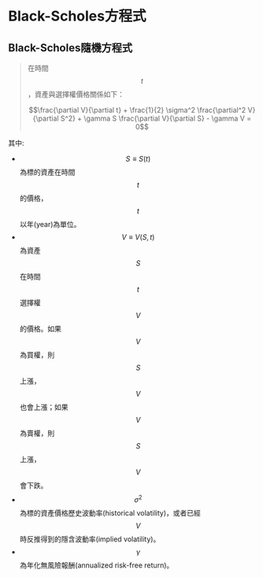 # Black-Scholes方程式

## Black-Scholes隨機方程式

> 在時間$$t$$，資產與選擇權價格關係如下：
>
> $$\frac{\partial V}{\partial t} + \frac{1}{2} \sigma^2 \frac{\partial^2 V}{\partial S^2} + \gamma S \frac{\partial V}{\partial S} - \gamma V = 0$$

其中:

* $$S \equiv S(t)$$為標的資產在時間$$t$$的價格，$$t$$以年(year)為單位。
* $$V \equiv V(S,t)$$為資產$$S$$在時間$$t$$選擇權$$V$$的價格。如果$$V$$為買權，則$$S$$上漲，$$V$$也會上漲；如果$$V$$為賣權，則$$S$$上漲，$$V$$會下跌。
* $$\sigma^2$$為標的資產價格歷史波動率(historical volatility)，或者已經$$V$$時反推得到的隱含波動率(implied volatility)。
* $$\gamma$$為年化無風險報酬(annualized risk-free return)。

